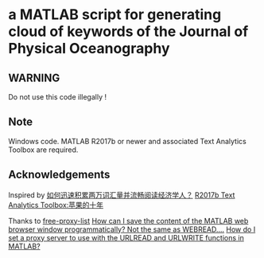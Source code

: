 # a MATLAB script for generating cloud of keywords of the Journal of Physical Oceanography

## WARNING
Do not use this code illegally !

## Note
Windows code.
MATLAB R2017b or newer and associated Text Analytics Toolbox are required.

## Acknowledgements

Inspired by 
[如何迅速积累两万词汇量并流畅阅读经济学人？](https://zhuanlan.zhihu.com/p/20713896)
[R2017b Text Analytics Toolbox:苹果的十年](https://zhuanlan.zhihu.com/p/31054652)

Thanks to
[free-proxy-list](https://github.com/a2u/free-proxy-list)
[How can I save the content of the MATLAB web browser window programmatically? Not the same as WEBREAD....](https://ww2.mathworks.cn/matlabcentral/answers/276583-how-can-i-save-the-content-of-the-matlab-web-browser-window-programmatically-not-the-same-as-webrea)
[How do I set a proxy server to use with the URLREAD and URLWRITE functions in MATLAB?](https://ww2.mathworks.cn/matlabcentral/answers/94117-how-do-i-set-a-proxy-server-to-use-with-the-urlread-and-urlwrite-functions-in-matlab)

